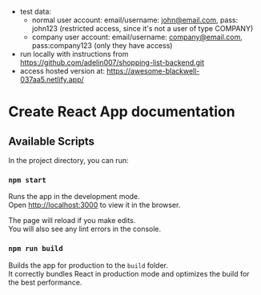 
- test data: 
    * normal user account: email/username: john@email.com, pass: john123 (restricted access, since it's not a user of type COMPANY)
    * company user account: email/username: company@email.com, pass:company123 (only they have access)
- run locally with instructions from https://github.com/adelin007/shopping-list-backend.git  
- access hosted version at: https://awesome-blackwell-037aa5.netlify.app/

# Create React App documentation

## Available Scripts

In the project directory, you can run:

### `npm start`

Runs the app in the development mode.\
Open [http://localhost:3000](http://localhost:3000) to view it in the browser.

The page will reload if you make edits.\
You will also see any lint errors in the console.
### `npm run build`

Builds the app for production to the `build` folder.\
It correctly bundles React in production mode and optimizes the build for the best performance.



